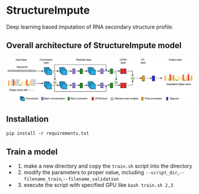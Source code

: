 # StructureImpute
Deep learning based imputation of RNA secondary structure profile.

## Overall architecture of StructureImpute model

![](/StructureImpute_framework.png)

## Installation

```
pip install -r requirements.txt
```


## Train a model

* 1. make a new directory and copy the `train.sh` script into the directory
* 2. modify the parameters to proper value, including `--script_dir`,`--filename_train`,`--filename_validation`
* 3. execute the script with specified GPU like `bash train.sh 2,3`


